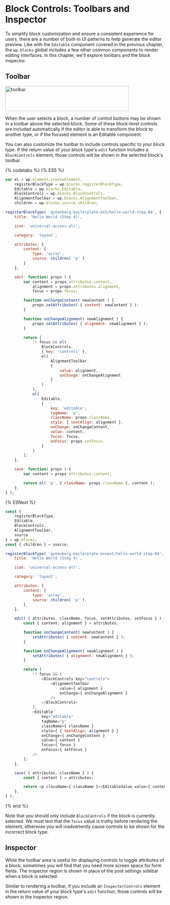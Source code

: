 # Block Controls: Toolbars and Inspector

To simplify block customization and ensure a consistent experience for users, there are a number of built-in UI patterns to help generate the editor preview. Like with the `Editable` component covered in the previous chapter, the `wp.blocks` global includes a few other common components to render editing interfaces. In this chapter, we'll explore toolbars and the block inspector.

## Toolbar

<img src="https://cldup.com/jUslj672CK.png" width="391" height="79" alt="toolbar">

When the user selects a block, a number of control buttons may be shown in a toolbar above the selected block. Some of these block-level controls are included automatically if the editor is able to transform the block to another type, or if the focused element is an Editable component.

You can also customize the toolbar to include controls specific to your block type. If the return value of your block type's `edit` function includes a `BlockControls` element, those controls will be shown in the selected block's toolbar.

{% codetabs %}
{% ES5 %}
```js
var el = wp.element.createElement,
	registerBlockType = wp.blocks.registerBlockType,
	Editable = wp.blocks.Editable,
	BlockControls = wp.blocks.BlockControls,
	AlignmentToolbar = wp.blocks.AlignmentToolbar,
	children = wp.blocks.source.children;

registerBlockType( 'gutenberg-boilerplate-es5/hello-world-step-04', {
	title: 'Hello World (Step 4)',

	icon: 'universal-access-alt',

	category: 'layout',

	attributes: {
		content: {
			type: 'array',
			source: children( 'p' )
		}
	},

	edit: function( props ) {
		var content = props.attributes.content,
			alignment = props.attributes.alignment,
			focus = props.focus;

		function onChangeContent( newContent ) {
			props.setAttributes( { content: newContent } );
		}

		function onChangeAlignment( newAlignment ) {
			props.setAttributes( { alignment: newAlignment } );
		}

		return [
			!! focus && el(
				BlockControls,
				{ key: 'controls' },
				el(
					AlignmentToolbar,
					{
						value: alignment,
						onChange: onChangeAlignment
					}
				)
			),
			el(
				Editable,
				{
					key: 'editable',
					tagName: 'p',
					className: props.className,
					style: { textAlign: alignment },
					onChange: onChangeContent,
					value: content,
					focus: focus,
					onFocus: props.setFocus
				}
			)
		];
	},

	save: function( props ) {
		var content = props.attributes.content;

		return el( 'p', { className: props.className }, content );
	},
} );
```
{% ESNext %}
```js
const {
	registerBlockType,
	Editable,
	BlockControls,
	AlignmentToolbar,
	source
} = wp.blocks;
const { children } = source;

registerBlockType( 'gutenberg-boilerplate-esnext/hello-world-step-04', {
	title: 'Hello World (Step 4)',

	icon: 'universal-access-alt',

	category: 'layout',

	attributes: {
		content: {
			type: 'array',
			source: children( 'p' ),
		},
	},

	edit( { attributes, className, focus, setAttributes, setFocus } ) {
		const { content, alignment } = attributes;

		function onChangeContent( newContent ) {
			setAttributes( { content: newContent } );
		}

		function onChangeAlignment( newAlignment ) {
			setAttributes( { alignment: newAlignment } );
		}

		return [
			!! focus && (
				<BlockControls key="controls">
					<AlignmentToolbar
						value={ alignment }
						onChange={ onChangeAlignment }
					/>
				</BlockControls>
			),
			<Editable
				key="editable"
				tagName="p"
				className={ className }
				style={ { textAlign: alignment } }
				onChange={ onChangeContent }
				value={ content }
				focus={ focus }
				onFocus={ setFocus }
			/>
		];
	},

	save( { attributes, className } ) {
		const { content } = attributes;

		return <p className={ className }><EditableValue value={ content } /></p>;
	},
} );
```
{% end %}

Note that you should only include `BlockControls` if the block is currently selected. We must test that the `focus` value is truthy before rendering the element, otherwise you will inadvertently cause controls to be shown for the incorrect block type.

## Inspector

While the toolbar area is useful for displaying controls to toggle attributes of a block, sometimes you will find that you need more screen space for form fields. The inspector region is shown in place of the post settings sidebar when a block is selected.

Similar to rendering a toolbar, if you include an `InspectorControls` element in the return value of your block type's `edit` function, those controls will be shown in the inspector region.
